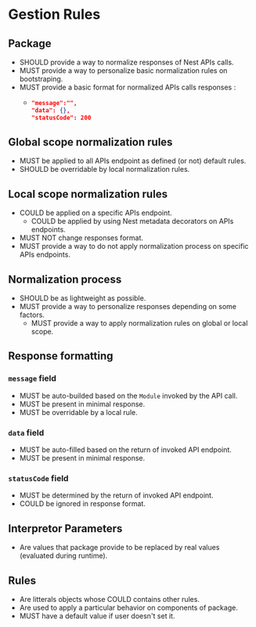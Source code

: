# Gestion Rules

## Package

- SHOULD provide a way to normalize responses of Nest APIs calls.
- MUST provide a way to personalize basic normalization rules on bootstraping.
- MUST provide a basic format for normalized APIs calls responses :
  - ```json
    "message":"",
    "data": {},
    "statusCode": 200
    ```

## Global scope normalization rules

- MUST be applied to all APIs endpoint as defined (or not) default rules.
- SHOULD be overridable by local normalization rules.

## Local scope normalization rules

- COULD be applied on a specific APIs endpoint.
  - COULD be applied by using Nest metadata decorators on APIs endpoints.
- MUST NOT change responses format.
- MUST provide a way to do not apply normalization process on specific APIs endpoints.

## Normalization process

- SHOULD be as lightweight as possible.
- MUST provide a way to personalize responses depending on some factors.
  - MUST provide a way to apply normalization rules on global or local scope.

## Response formatting

### `message` field

- MUST be auto-builded based on the `Module` invoked by the API call.
- MUST be present in minimal response.
- MUST be overridable by a local rule.

### `data` field

- MUST be auto-filled based on the return of invoked API endpoint.
- MUST be present in minimal response.

### `statusCode` field

- MUST be determined by the return of invoked API endpoint.
- COULD be ignored in response format.

## Interpretor Parameters

- Are values that package provide to be replaced by real values (evaluated during runtime).

## Rules

- Are litterals objects whose COULD contains other rules.
- Are used to apply a particular behavior on components of package.
- MUST have a default value if user doesn't set it.